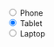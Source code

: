 <div class="au-control-input au-control-input--block">
  <input class="au-control-input__input" type="radio" name="radio-ex" id="phone-radio-block">
  <label class="au-control-input__text" for="phone-radio-block">Phone</label>
</div>
<div class="au-control-input au-control-input--block">
  <input class="au-control-input__input" type="radio" name="radio-ex" id="tablet-radio-block" checked>
  <label class="au-control-input__text" for="tablet-radio-block">Tablet</label>
</div>
<div class="au-control-input au-control-input--block">
  <input class="au-control-input__input" type="radio" name="radio-ex" id="laptop-radio-block">
  <label class="au-control-input__text" for="laptop-radio-block">Laptop</label>
</div>
